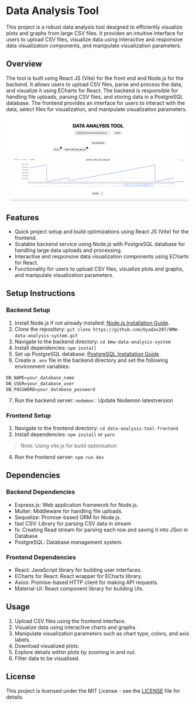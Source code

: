 # Data Analysis Tool

This project is a robust data analysis tool designed to efficiently visualize plots and graphs from large CSV files. It provides an intuitive interface for users to upload CSV files, visualize data using interactive and responsive data visualization components, and manipulate visualization parameters.

## Overview

The tool is built using React JS (Vite) for the front end and Node.js for the backend. It allows users to upload CSV files, parse and process the data, and visualize it using ECharts for React. The backend is responsible for handling file uploads, parsing CSV files, and storing data in a PostgreSQL database. The frontend provides an interface for users to interact with the data, select files for visualization, and manipulate visualization parameters.

<img src="https://github.com/Uyadav207/BMW-data-analysis-system/blob/main/Data-analysis-tool.png" alt="screenshot" ></img>

## Features

- Quick project setup and build optimizations using React JS (Vite) for the frontend.
- Scalable backend service using Node.js with PostgreSQL database for handling large data uploads and processing.
- Interactive and responsive data visualization components using ECharts for React.
- Functionality for users to upload CSV files, visualize plots and graphs, and manipulate visualization parameters.

## Setup Instructions

### Backend Setup

1. Install Node.js if not already installed: [Node.js Installation Guide](https://nodejs.org/en/download/).
2. Clone the repository: `git clone https://github.com/Uyadav207/BMW-data-analysis-system.git`
3. Navigate to the backend directory: `cd bmw-data-analysis-system`
4. Install dependencies: `npm install`
5. Set up PostgreSQL database: [PostgreSQL Installation Guide](https://www.postgresql.org/download/)
6. Create a `.env` file in the backend directory and set the following environment variables:


```
DB_NAME=your_database_name
DB_USER=your_database_user
DB_PASSWORD=your_database_password
```

7. Run the backend server: `nodemon` : Update Nodemon latestversion

### Frontend Setup

1. Navigate to the frontend directory: `cd data-analysis-tool-frontend`
2. Install dependencies: `npm install` or `yarn`
> Note:  Using vite.js for build optimisation
4. Run the frontend server: `npm run dev`

## Dependencies

### Backend Dependencies

- Express.js: Web application framework for Node.js.
- Multer: Middleware for handling file uploads.
- Sequelize: Promise-based ORM for Node.js.
- fast CSV: Library for parsing CSV data in stream
- fs: Creating Read stream for parsing each row  and saving it into JSon in Database
- PostgreSQL: Database management system.

### Frontend Dependencies

- React: JavaScript library for building user interfaces.
- ECharts for React: React wrapper for ECharts library.
- Axios: Promise-based HTTP client for making API requests.
- Material-UI: React component library for building UIs.

## Usage

1. Upload CSV files using the frontend interface.
2. Visualize data using interactive charts and graphs.
3. Manipulate visualization parameters such as chart type, colors, and axis labels.
4. Download visualized plots.
5. Explore details within plots by zooming in and out.
6. Filter data to be visualised.

## License

This project is licensed under the MIT License - see the [LICENSE](LICENSE) file for details.
